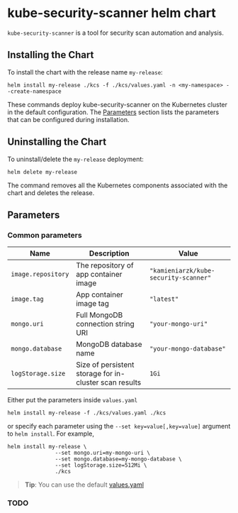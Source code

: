 <!--- app-name: kube-security-scanner -->

# kube-security-scanner helm chart

`kube-security-scanner` is a tool for security scan automation and analysis.

## Installing the Chart

To install the chart with the release name `my-release`:

```console
helm install my-release ./kcs -f ./kcs/values.yaml -n <my-namespace> --create-namespace
```

These commands deploy kube-security-scanner on the Kubernetes cluster in the default configuration.
The [Parameters](#parameters) section lists the parameters that can be configured during installation.

## Uninstalling the Chart

To uninstall/delete the `my-release` deployment:

```console
helm delete my-release
```

The command removes all the Kubernetes components associated with the chart and deletes the release.

## Parameters

### Common parameters

| Name                     | Description                                                                             | Value                               |
|--------------------------|-----------------------------------------------------------------------------------------|-------------------------------------|
| `image.repository`       | The repository of app container image                                                   | `"kamieniarzk/kube-security-scanner"` |
| `image.tag`              | App container image tag                                                                 | `"latest"`                          |
| `mongo.uri`              | Full MongoDB connection string URI                                                      | `"your-mongo-uri"`                  |
| `mongo.database`         | MongoDB database name                                                                   | `"your-mongo-database"`             |
| `logStorage.size`        | Size of persistent storage for in-cluster scan results                                  | `1Gi`                               |


Either put the parameters inside `values.yaml`

```console
helm install my-release -f ./kcs/values.yaml ./kcs
```

or specify each parameter using the `--set key=value[,key=value]` argument to `helm install`. For example,

```console
helm install my-release \
               --set mongo.uri=my-mongo-uri \
               --set mongo.database=my-mongo-database \
               --set logStorage.size=512Mi \
               ./kcs
```
> **Tip**: You can use the default [values.yaml](values.yaml)

### TODO
